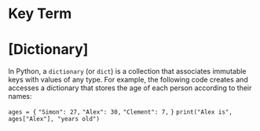 # Key Term

# [Dictionary]
In Python, a `dictionary` (or `dict`) is a collection that associates immutable 
keys with values of any type. For example, the following code creates and accesses 
a dictionary that stores the age of each person according to their names:

`ages = {`
    `"Simon": 27,`
    `"Alex": 30,`
    `"Clement": 7,`
`}`
`print("Alex is", ages["Alex"], "years old")`